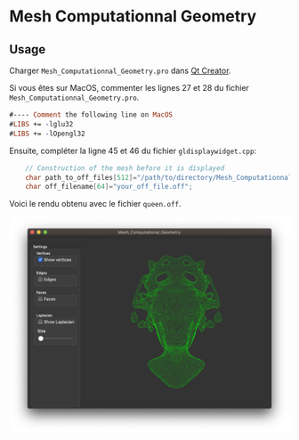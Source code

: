 # Mesh Computationnal Geometry

## Usage

Charger ```Mesh_Computationnal_Geometry.pro``` dans [Qt Creator](https://www.qt.io).

Si vous êtes sur MacOS, commenter les lignes 27 et 28 du fichier ```Mesh_Computationnal_Geometry.pro```.

```pro
#---- Comment the following line on MacOS
#LIBS += -lglu32
#LIBS += -lOpengl32
```

Ensuite, compléter la ligne 45 et 46 du fichier ```gldisplaywidget.cpp```:    

```c++
    // Construction of the mesh before it is displayed
    char path_to_off_files[512]="/path/to/directory/Mesh_Computationnal_Geometry/off_files/";
    char off_filename[64]="your_off_file.off";
```

Voici le rendu obtenu avec le fichier ```queen.off```.

![](docs/main_window.png)
